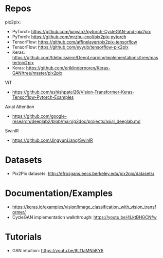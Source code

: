 # Repos

pix2pix:
- PyTorch: https://github.com/junyanz/pytorch-CycleGAN-and-pix2pix
- PyTorch: https://github.com/mrzhu-cool/pix2pix-pytorch
- TensorFlow: https://github.com/affinelayer/pix2pix-tensorflow
- TensorFlow: https://github.com/eyyub/tensorflow-pix2pix
- Keras: https://github.com/tdeboissiere/DeepLearningImplementations/tree/master/pix2pix
- Keras: https://github.com/eriklindernoren/Keras-GAN/tree/master/pix2pix

ViT
- https://github.com/ashishpatel26/Vision-Transformer-Keras-Tensorflow-Pytorch-Examples

Axial Attention
- https://github.com/google-research/deeplab2/blob/main/g3doc/projects/axial_deeplab.md

SwinIR
- https://github.com/JingyunLiang/SwinIR

# Datasets

- Pix2Pix datasets: http://efrosgans.eecs.berkeley.edu/pix2pix/datasets/

# Documentation/Examples

- https://keras.io/examples/vision/image_classification_with_vision_transformer/
- CycleGAN implementation walkthrough: https://youtu.be/4LktBHGCNfw

# Tutorials

- GAN intuition: https://youtu.be/8L11aMN5KY8

